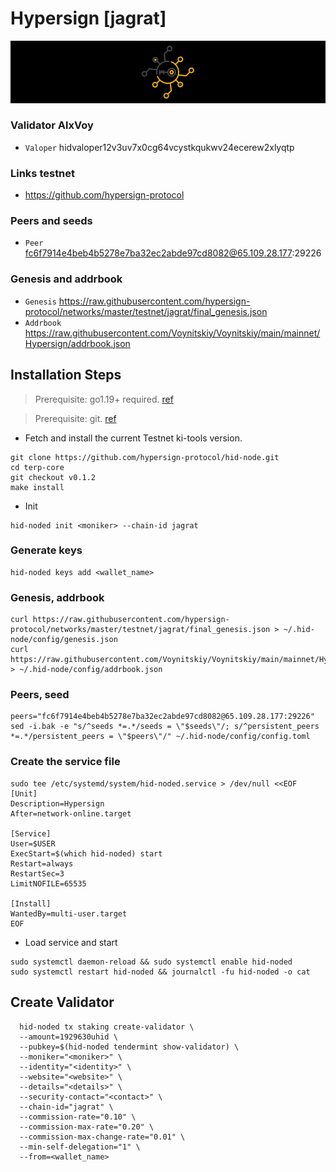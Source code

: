 # Hypersign [jagrat]
![Hypersign Guide](https://github.com/Voynitskiy/Voynitskiy/blob/main/testnet/Hypersign/Hypersign.png)
### Validator AlxVoy
* `Valoper` hidvaloper12v3uv7x0cg64vcystkqukwv24ecerew2xlyqtp
### Links testnet
* https://github.com/hypersign-protocol
### Peers and seeds
* `Peer` fc6f7914e4beb4b5278e7ba32ec2abde97cd8082@65.109.28.177:29226
### Genesis and addrbook
* `Genesis` https://raw.githubusercontent.com/hypersign-protocol/networks/master/testnet/jagrat/final_genesis.json
* `Addrbook` https://raw.githubusercontent.com/Voynitskiy/Voynitskiy/main/mainnet/Hypersign/addrbook.json
## Installation Steps
>Prerequisite: go1.19+ required. [ref](https://golang.org/doc/install)

>Prerequisite: git. [ref](https://github.com/git/git)

* Fetch and install the current Testnet ki-tools version.
```shell
git clone https://github.com/hypersign-protocol/hid-node.git
cd terp-core
git checkout v0.1.2
make install
```
* Init
```
hid-noded init <moniker> --chain-id jagrat
```

### Generate keys
```
hid-noded keys add <wallet_name>
```
### Genesis, addrbook
```
curl https://raw.githubusercontent.com/hypersign-protocol/networks/master/testnet/jagrat/final_genesis.json > ~/.hid-node/config/genesis.json
curl https://raw.githubusercontent.com/Voynitskiy/Voynitskiy/main/mainnet/Hypersign/addrbook.json > ~/.hid-node/config/addrbook.json
```
### Peers, seed
```
peers="fc6f7914e4beb4b5278e7ba32ec2abde97cd8082@65.109.28.177:29226"
sed -i.bak -e "s/^seeds *=.*/seeds = \"$seeds\"/; s/^persistent_peers *=.*/persistent_peers = \"$peers\"/" ~/.hid-node/config/config.toml
```
### Create the service file
```
sudo tee /etc/systemd/system/hid-noded.service > /dev/null <<EOF
[Unit]
Description=Hypersign
After=network-online.target

[Service]
User=$USER
ExecStart=$(which hid-noded) start
Restart=always
RestartSec=3
LimitNOFILE=65535

[Install]
WantedBy=multi-user.target
EOF
```
* Load service and start
```
sudo systemctl daemon-reload && sudo systemctl enable hid-noded
sudo systemctl restart hid-noded && journalctl -fu hid-noded -o cat
```
## Create Validator
```
  hid-noded tx staking create-validator \
  --amount=1929630uhid \
  --pubkey=$(hid-noded tendermint show-validator) \
  --moniker="<moniker>" \
  --identity="<identity>" \
  --website="<website>" \
  --details="<details>" \
  --security-contact="<contact>" \
  --chain-id="jagrat" \
  --commission-rate="0.10" \
  --commission-max-rate="0.20" \
  --commission-max-change-rate="0.01" \
  --min-self-delegation="1" \
  --from=<wallet_name>
```
